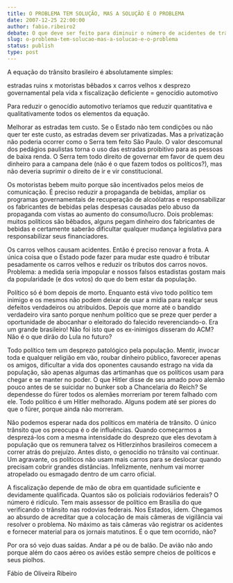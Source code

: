 ```yaml
---
title: O PROBLEMA TEM SOLUÇÃO, MAS A SOLUÇÃO É O PROBLEMA
date: 2007-12-25 22:00:00
author: fabio.ribeiro2
debate: O que deve ser feito para diminuir o número de acidentes de trânsito no Brasil?
slug: o-problema-tem-solucao-mas-a-solucao-e-o-problema
status: publish 
type: post
---
```


  

A equação do trânsito brasileiro é absolutamente simples:  

  

  

estradas ruins x motoristas bêbados x carros velhos x desprezo governamental pela vida x fiscalização deficiente = genocídio automotivo  

  

  

Para reduzir o genocídio automotivo teríamos que reduzir quantitativa e qualitativamente todos os elementos da equação.  

  

  

Melhorar as estradas tem custo. Se o Estado não tem condições ou não quer ter este custo, as estradas devem ser privatizadas. Mas a privatização não poderia ocorrer como o Serra tem feito São Paulo. O valor descomunal dos pedágios paulistas torna o uso das estradas proibitivo para as pessoas de baixa renda. O Serra tem todo direito de governar em favor de quem deu dinheiro para a campana dele (não é o que fazem todos os políticos?), mas não deveria suprimir o direito de ir e vir constitucional.  

  

  

Os motoristas bebem muito porque são incentivados pelos meios de comunicação. É preciso reduzir a propaganda de bebidas, ampliar os programas governamentais de recuperação de alcoólatras e responsabilizar os fabricantes de bebidas pelas despesas causadas pelo abuso da propaganda com vistas ao aumento do consumo/lucro. Dois problemas: muitos políticos são bêbados, alguns pegam dinheiro dos fabricantes de bebidas e certamente saberão dificultar qualquer mudança legislativa para responsabilizar seus financiadores.  

  

  

Os carros velhos causam acidentes. Então é preciso renovar a frota. A única coisa que o Estado pode fazer para mudar este quadro é tributar pesadamente os carros velhos e reduzir os tributos dos carros novos. Problema: a medida seria impopular e nossos falsos estadistas gostam mais da popularidade (e dos votos) do que do bem estar da população.   

  

  

Político só é bom depois de morto. Enquanto está vivo todo político tem inimigo e os mesmos não podem deixar de usar a mídia para realçar seus defeitos verdadeiros ou atribuídos. Depois que morre até o bandido verdadeiro vira santo porque nenhum político que se preze quer perder a oportunidade de abocanhar o eleitorado do falecido reverenciando-o. Era um grande brasileiro! Não foi isto que os ex-inimigos disseram do ACM? Não é o que dirão do Lula no futuro?  

  

  

Todo político tem um desprezo patológico pela população. Mentir, invocar toda e qualquer religião em vão, roubar dinheiro público, favorecer apenas os amigos, dificultar a vida dos oponentes causando estrago na vida da população, são apenas algumas das artimanhas que os políticos usam para chegar e se manter no poder. O que Hitler disse de seu amado povo alemão pouco antes de se suicidar no bunker sob a Chancelaria do Reich? Se dependesse do fürer todos os alemães morreriam por terem falhado com ele. Todo político é um Hitler melhorado. Alguns podem até ser piores do que o fürer, porque ainda não morreram.  

  

  

Não podemos esperar nada dos políticos em matéria de trânsito. O único trânsito que os preocupa é o de influências. Quando começarmos a desprezá-los com a mesma intensidade do desprezo que eles devotam à população que os remunera talvez os Hitlerzinhos brasileiros comecem a correr atrás do prejuízo. Antes disto, o genocídio no trânsito vai continuar. Um agravante, os políticos não usam mais carros para se deslocar quando precisam cobrir grandes distâncias. Infelizmente, nenhum vai morrer atropelado ou esmagado dentro de um carro oficial.  

  

  

A fiscalização depende de mão de obra em quantidade suficiente e devidamente qualificada. Quantos são os policiais rodoviários federais? O número é ridículo. Tem mais assessor de político em Brasília do que verificando o trânsito nas rodovias federais. Nos Estados, idem. Chegamos ao absurdo de acreditar que a colocação de mais câmeras de vigilância vai resolver o problema. No máximo as tais câmeras vão registrar os acidentes e fornecer material para os jornais matutinos. É o que tem ocorrido, não?   

  

  

Por ora só vejo duas saídas. Andar a pé ou de balão. De avião não ando porque além do caos aéreo os aviões estão sempre cheios de políticos e seus piolhos.  

  

  

  

Fábio de Oliveira Ribeiro
